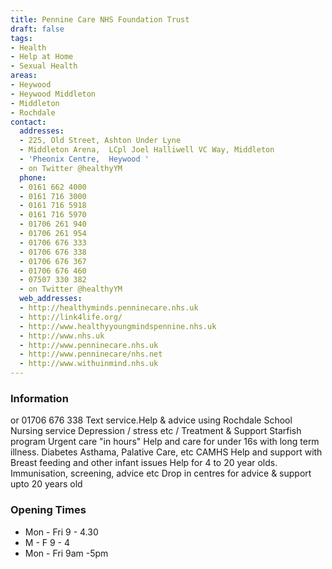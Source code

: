 ```yaml
---
title: Pennine Care NHS Foundation Trust
draft: false
tags:
- Health
- Help at Home
- Sexual Health
areas:
- Heywood
- Heywood Middleton
- Middleton
- Rochdale
contact:
  addresses:
  - 225, Old Street, Ashton Under Lyne
  - Middleton Arena,  LCpl Joel Halliwell VC Way, Middleton
  - 'Pheonix Centre,  Heywood '
  - on Twitter @healthyYM
  phone:
  - 0161 662 4000
  - 0161 716 3000
  - 0161 716 5918
  - 0161 716 5970
  - 01706 261 940
  - 01706 261 954
  - 01706 676 333
  - 01706 676 338
  - 01706 676 367
  - 01706 676 460
  - 07507 330 382
  - on Twitter @healthyYM
  web_addresses:
  - http://healthyminds.penninecare.nhs.uk
  - http://link4life.org/
  - http://www.healthyyoungmindspennine.nhs.uk
  - http://www.nhs.uk
  - http://www.penninecare.nhs.uk
  - http://www.penninecare/nhs.net
  - http://www.withuinmind.nhs.uk
---
```


### Information
or  01706 676 338
Text service.Help & advice using Rochdale School Nursing service
Depression / stress etc / Treatment & Support
Starfish program
Urgent care "in hours"
Help and care for under 16s with long term illness.
Diabetes Asthama, Palative Care, etc
CAMHS
Help and support with Breast feeding and other infant issues
Help for 4 to 20 year olds. Immunisation, screening, advice etc
Drop in centres for advice & support upto 20 years old

### Opening Times
* Mon - Fri  9 - 4.30
* M - F   9 - 4
* Mon - Fri  9am -5pm

